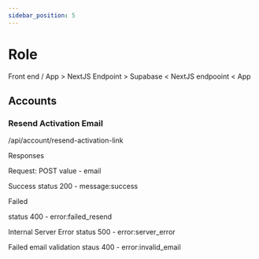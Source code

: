 ```yaml
---
sidebar_position: 5
---
```


# Role 

Front end /  App > NextJS Endpoint > Supabase < NextJS endpooint < App

## Accounts


### Resend Activation Email

/api/account/resend-activation-link 

Responses

Request: POST value - email

Success
status 200 - message:success

Failed

status 400 - error:failed_resend

Internal Server Error
status 500 - error:server_error


Failed email validation
staus 400 - error:invalid_email
